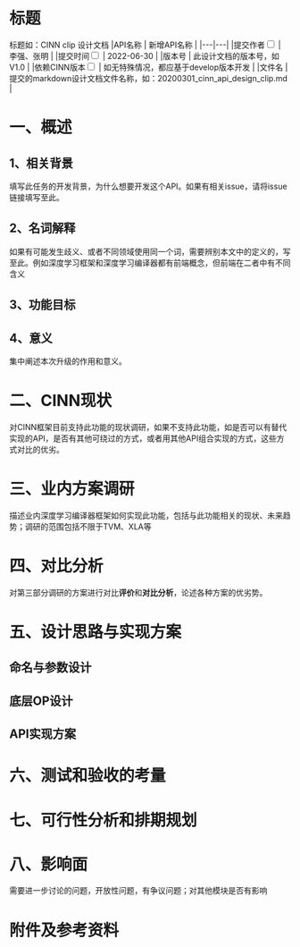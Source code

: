 # 标题

标题如：CINN clip 设计文档
|API名称 | 新增API名称 | 
|---|---|
|提交作者<input type="checkbox" class="rowselector hidden"> | 李强、张明 | 
|提交时间<input type="checkbox" class="rowselector hidden"> | 2022-06-30 | 
|版本号 | 此设计文档的版本号，如V1.0 | 
|依赖CINN版本<input type="checkbox" class="rowselector hidden"> | 如无特殊情况，都应基于develop版本开发 | 
|文件名 | 提交的markdown设计文档文件名称，如：20200301_cinn_api_design_clip.md<br> | 


# 一、概述

## 1、相关背景
填写此任务的开发背景，为什么想要开发这个API。如果有相关issue，请将issue链接填写至此。

## 2、名词解释
如果有可能发生歧义、或者不同领域使用同一个词，需要辨别本文中的定义的，写至此。例如深度学习框架和深度学习编译器都有前端概念，但前端在二者中有不同含义

## 3、功能目标

## 4、意义
集中阐述本次升级的作用和意义。

# 二、CINN现状
对CINN框架目前支持此功能的现状调研，如果不支持此功能，如是否可以有替代实现的API，是否有其他可绕过的方式，或者用其他API组合实现的方式，这些方式对比的优劣。

# 三、业内方案调研
描述业内深度学习编译器框架如何实现此功能，包括与此功能相关的现状、未来趋势；调研的范围包括不限于TVM、XLA等

# 四、对比分析
对第三部分调研的方案进行对比**评价**和**对比分析**，论述各种方案的优劣势。

# 五、设计思路与实现方案

## 命名与参数设计

## 底层OP设计

## API实现方案

# 六、测试和验收的考量

# 七、可行性分析和排期规划

# 八、影响面
需要进一步讨论的问题，开放性问题，有争议问题；对其他模块是否有影响


# 附件及参考资料
